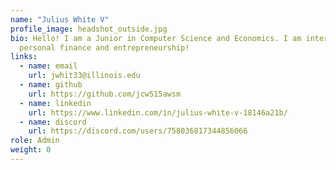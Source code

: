 ```yaml
---
name: "Julius White V"
profile_image: headshot_outside.jpg
bio: Hello! I am a Junior in Computer Science and Economics. I am interested in
  personal finance and entrepreneurship!
links:
  - name: email
    url: jwhit33@illinois.edu
  - name: github
    url: https://github.com/jcw515awsm
  - name: linkedin
    url: https://www.linkedin.com/in/julius-white-v-18146a21b/
  - name: discord
    url: https://discord.com/users/758036817344856066
role: Admin
weight: 0
---
```


